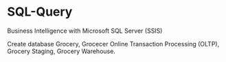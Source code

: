 # SQL-Query
Business Intelligence with Microsoft SQL Server (SSIS)

Create database Grocery, Grocecer Online Transaction Processing (OLTP), Grocery Staging, Grocery Warehouse.
